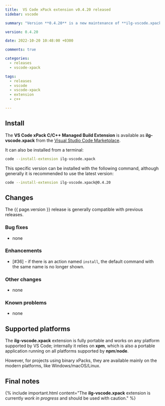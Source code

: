 ```yaml
---
title:  VS Code xPack extension v0.4.20 released
sidebar: vscode

summary: "Version **0.4.20** is a new maintenance of **ilg-vscode.xpack**; it allows to override the install command with an action."

version: 0.4.20

date: 2022-10-20 10:48:00 +0300

comments: true

categories:
  - releases
  - vscode-xpack

tags:
  - releases
  - vscode
  - vscode-xpack
  - extension
  - c++

---
```


## Install

The **VS Code xPack C/C++ Managed Build Extension** is
available as **ilg-vscode.xpack** from the
[Visual Studio Code Marketplace](https://marketplace.visualstudio.com/items?itemName=ilg-vscode.xpack).

It can also be installed from a terminal:

```sh
code --install-extension ilg-vscode.xpack
```

This specific version can be installed with the following command,
although generally it is recommended to use the latest version:

```sh
code --install-extension ilg-vscode.xpack@0.4.20
```

## Changes

The {{ page.version }} release
is generally compatible with previous releases.

### Bug fixes

- none

### Enhancements

- [#36] - if there is an action named `install`, the default command
with the same name is no longer shown.

### Other changes

- none

### Known problems

- none

## Supported platforms

The **ilg-vscode.xpack** extension is fully portable and works on any
platform supported by VS Code; internally it relies on **xpm**, which
is also a portable application running on all platforms supported
by **npm**/**node**.

However, for projects using binary xPacks, they are available mainly
on the modern platforms, like Windows/macOS/Linux.

## Final notes

{% include important.html content="The **ilg-vscode.xpack** extension
is currently _work in progress_ and should be used with caution." %}
